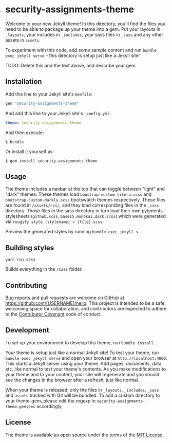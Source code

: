 # security-assignments-theme

Welcome to your new Jekyll theme! In this directory, you'll find the files you need to be able to package up your theme into a gem. Put your layouts in `_layouts`, your includes in `_includes`, your sass files in `_sass` and any other assets in `assets`.

To experiment with this code, add some sample content and run `bundle exec jekyll serve` – this directory is setup just like a Jekyll site!

TODO: Delete this and the text above, and describe your gem


## Installation

Add this line to your Jekyll site's `Gemfile`:

```ruby
gem "security-assignments-theme"
```

And add this line to your Jekyll site's `_config.yml`:

```yaml
theme: security-assignments-theme
```

And then execute:

    $ bundle

Or install it yourself as:

    $ gem install security-assignments-theme


## Usage

The theme includes a navbar at the top that can toggle between "light" and
"dark" themes.  These themes load `boostrap-custom-litera.scss` and
`bootstrap-custom-darkly.scss` bootswatch themes respectively.  These files are
found in `/assets/css/`, and they load corresponding files in the `_sass`
directory. Those files in the sass directory in turn load their own pygments
stylesheets (`github.scss`, `base15.monokai.dark.scss`) which were generated via
`rougify style [stylename] > [file].scss`.

Preview the generated styles by running `bundle exec jekyll s`.


## Building styles

`yarn run sass`

Builds everything in the `/sass` folder.


## Contributing

Bug reports and pull requests are welcome on GitHub at https://github.com/[USERNAME]/hello. This project is intended to be a safe, welcoming space for collaboration, and contributors are expected to adhere to the [Contributor Covenant](http://contributor-covenant.org) code of conduct.

## Development

To set up your environment to develop this theme, run `bundle install`.

Your theme is setup just like a normal Jekyll site! To test your theme, run `bundle exec jekyll serve` and open your browser at `http://localhost:4000`. This starts a Jekyll server using your theme. Add pages, documents, data, etc. like normal to test your theme's contents. As you make modifications to your theme and to your content, your site will regenerate and you should see the changes in the browser after a refresh, just like normal.

When your theme is released, only the files in `_layouts`, `_includes`, `_sass` and `assets` tracked with Git will be bundled.
To add a custom directory to your theme-gem, please edit the regexp in `security-assignments-theme.gemspec` accordingly.

## License

The theme is available as open source under the terms of the [MIT License](https://opensource.org/licenses/MIT).
